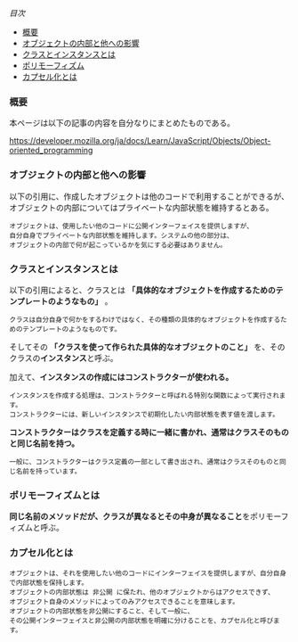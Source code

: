 *目次*
* [概要](#概要)
* [オブジェクトの内部と他への影響](#オブジェクトの内部と他への影響)
* [クラスとインスタンスとは](#クラスとインスタンスとは)
* [ポリモーフィズム](#ポリモーフィズム)
* [カプセル化とは](#カプセル化とは)

### 概要

本ページは以下の記事の内容を自分なりにまとめたものである。

https://developer.mozilla.org/ja/docs/Learn/JavaScript/Objects/Object-oriented_programming

### オブジェクトの内部と他への影響

以下の引用に、作成したオブジェクトは他のコードで利用することができるが、オブジェクトの内部についてはプライベートな内部状態を維持するとある。
```
オブジェクトは、使用したい他のコードに公開インターフェイスを提供しますが、
自分自身でプライベートな内部状態を維持します。システムの他の部分は、
オブジェクトの内部で何が起こっているかを気にする必要はありません。
```
### クラスとインスタンスとは

以下の引用によると、クラスとは **「具体的なオブジェクトを作成するためのテンプレートのようなもの」** 。
```
クラスは自分自身で何かをするわけではなく、その種類の具体的なオブジェクトを作成するためのテンプレートのようなものです。
```

そしてその **「クラスを使って作られた具体的なオブジェクトのこと」** を、そのクラスの**インスタンス**と呼ぶ。

加えて、**インスタンスの作成にはコンストラクターが使われる。**
```
インスタンスを作成する処理は、コンストラクターと呼ばれる特別な関数によって実行されます。
コンストラクターには、新しいインスタンスで初期化したい内部状態を表す値を渡します。
```

**コンストラクターはクラスを定義する時に一緒に書かれ、通常はクラスそのものと同じ名前を持つ。**
```
一般に、コンストラクターはクラス定義の一部として書き出され、通常はクラスそのものと同じ名前を持っています。
```

### ポリモーフィズムとは

**同じ名前のメソッドだが、クラスが異なるとその中身が異なること**をポリモーフィズムと呼ぶ。

### カプセル化とは

```
オブジェクトは、それを使用したい他のコードにインターフェイスを提供しますが、自分自身で内部状態を保持します。
オブジェクトの内部状態は 非公開 に保たれ、他のオブジェクトからはアクセスできず、
オブジェクト自身のメソッドによってのみアクセスできることを意味します。
オブジェクトの内部状態を非公開にすること、そして一般に、
その公開インターフェイスと非公開の内部状態を明確に分けることを、カプセル化と呼びます。
```
